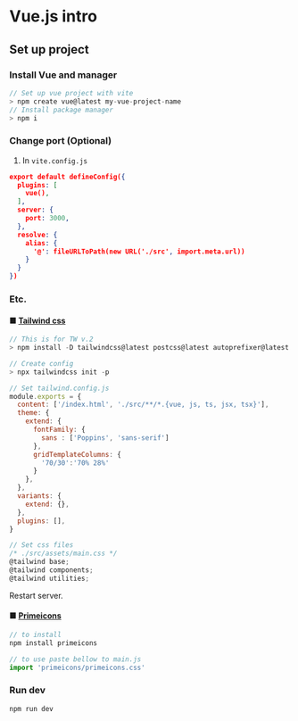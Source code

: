 # Vue.js intro


## Set up project

### Install Vue and manager
```js
// Set up vue project with vite
> npm create vue@latest my-vue-project-name
// Install package manager
> npm i
```

### Change port (Optional)
1. In `vite.config.js`
```json
export default defineConfig({
  plugins: [
    vue(),
  ],
  server: {
    port: 3000,
  },
  resolve: {
    alias: {
      '@': fileURLToPath(new URL('./src', import.meta.url))
    }
  }
})
```

### Etc.
#### ■ [Tailwind css](https://tailwindcss.com/)
```js
// This is for TW v.2
> npm install -D tailwindcss@latest postcss@latest autoprefixer@latest

// Create config
> npx tailwindcss init -p

// Set tailwind.config.js
module.exports = {
  content: ['/index.html', './src/**/*.{vue, js, ts, jsx, tsx}'],
  theme: {
    extend: {
      fontFamily: {
        sans : ['Poppins', 'sans-serif']
      },
      gridTemplateColumns: {
        '70/30':'70% 28%'
      }
    },
  },
  variants: {
    extend: {},
  },
  plugins: [],
}

// Set css files
/* ./src/assets/main.css */
@tailwind base;
@tailwind components;
@tailwind utilities;
```
Restart server.


#### ■ [Primeicons](https://github.com/primefaces/primeicons#readme)

```js
// to install
npm install primeicons

// to use paste bellow to main.js
import 'primeicons/primeicons.css'
```





### Run dev
```js
npm run dev
```

